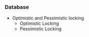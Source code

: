 ### Database

* Optimistic and Pessimistic locking   
    * Optimistic Locking
    * Pessimistic Locking
